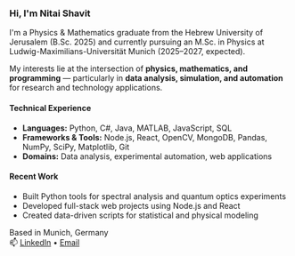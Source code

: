 ### Hi, I'm Nitai Shavit
I'm a Physics & Mathematics graduate from the Hebrew University of Jerusalem (B.Sc. 2025) and currently pursuing an M.Sc. in Physics at Ludwig-Maximilians-Universität Munich (2025–2027, expected).

My interests lie at the intersection of **physics, mathematics, and programming** — particularly in **data analysis, simulation, and automation** for research and technology applications.

#### Technical Experience
- **Languages:** Python, C#, Java, MATLAB, JavaScript, SQL  
- **Frameworks & Tools:** Node.js, React, OpenCV, MongoDB, Pandas, NumPy, SciPy, Matplotlib, Git  
- **Domains:** Data analysis, experimental automation, web applications

#### Recent Work
- Built Python tools for spectral analysis and quantum optics experiments  
- Developed full-stack web projects using Node.js and React  
- Created data-driven scripts for statistical and physical modeling

Based in Munich, Germany  
📫 [LinkedIn](https://www.linkedin.com/in/nitaishavit) • [Email](mailto:nitaishavit2@gmail.com)
